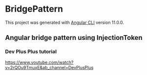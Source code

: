 # BridgePattern

This project was generated with [Angular CLI](https://github.com/angular/angular-cli) version 11.0.0.

## Angular bridge pattern using InjectionToken

### Dev Plus Plus tutorial

https://www.youtube.com/watch?v=2rQOu9TmuxE&ab_channel=DevPlusPlus

